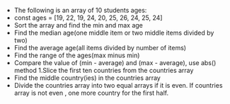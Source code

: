 - The following is an array of 10 students ages:
- const ages = [19, 22, 19, 24, 20, 25, 26, 24, 25, 24]
- Sort the array and find the min and max age
- Find the median age(one middle item or two middle items divided by two)
- Find the average age(all items divided by number of items)
- Find the range of the ages(max minus min)
- Compare the value of (min - average) and (max - average), use abs() method 1.Slice the first ten countries from the countries array
- Find the middle country(ies) in the countries array
- Divide the countries array into two equal arrays if it is even. If countries array is not even , one more country for the first half.
